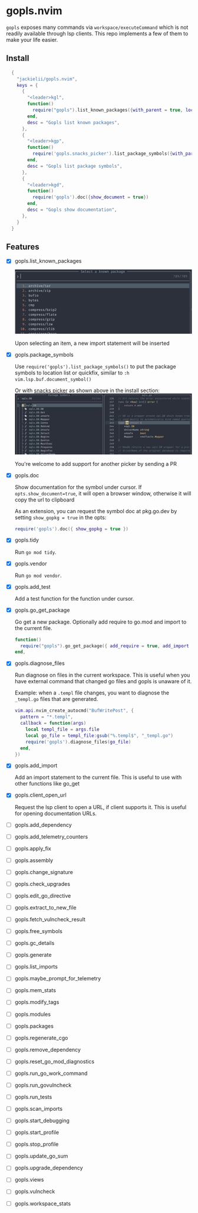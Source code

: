 # gopls.nvim

`gopls` exposes many commands via `workspace/executeCommand` which is not readily available through lsp clients. This repo implements a few of them to make your life easier.

## Install 

```lua
  {
    "jackielii/gopls.nvim",
    keys = {
      {
        "<leader>kgl",
        function()
          require("gopls").list_known_packages({with_parent = true, loclist = true})
        end,
        desc = "Gopls list known packages",
      },
      {
        "<leader>kgp",
        function()
          require('gopls.snacks_picker').list_package_symbols({with_parent = true})
        end,
        desc = "Gopls list package symbols",
      },
      {
        "<leader>kgd",
        function()
          require('gopls').doc({show_document = true})
        end,
        desc = "Gopls show documentation",
      },
    }
  }
```

## Features

- [x] gopls.list_known_packages

  ![list-known-packages](assets/list-known-packages.png)

  Upon selecting an item, a new import statement will be inserted

- [x] gopls.package_symbols

  Use `require('gopls').list_package_symbols()` to put the package symbols to location list or quickfix, similar to `:h vim.lsp.buf.document_symbol()`

  Or with [snacks picker](https://github.com/folke/snacks.nvim/blob/main/docs/picker.md) as shown above in the install section:
  ![snacks-picker-package-symbols](assets/snacks-picker-package-symbols.png)

  You're welcome to add support for another picker by sending a PR

- [x] gopls.doc

  Show documentation for the symbol under cursor. If `opts.show_document=true`, it will open a browser window,
  otherwise it will copy the url to clipboard

  As an extension, you can request the symbol doc at pkg.go.dev by setting `show_gopkg = true` in the opts:

  ```lua
  require('gopls').doc({ show_gopkg = true })
  ```

- [x] gopls.tidy

  Run `go mod tidy`.

- [x] gopls.vendor

  Run `go mod vendor`.

- [x] gopls.add_test

  Add a test function for the function under cursor.

- [x] gopls.go_get_package

  Go get a new package. Optionally add require to go.mod and import to the current file.

  ```lua
  function()
    require("gopls").go_get_package({ add_require = true, add_import = true })
  end,

- [x] gopls.diagnose_files

  Run diagnose on files in the current workspace. This is useful when you have external command that changed go files and gopls is unaware of it.

  Example: when a `.templ` file changes, you want to diagnose the `_templ.go` files that are generated.

  ```lua
  vim.api.nvim_create_autocmd("BufWritePost", {
    pattern = "*.templ",
    callback = function(args)
      local templ_file = args.file
      local go_file = templ_file:gsub("%.templ$", "_templ.go")
      require('gopls').diagnose_files(go_file)
    end,
  })
  ```

- [x] gopls.add_import

  Add an import statement to the current file. This is useful to use with other functions like go_get

- [x] gopls.client_open_url

  Request the lsp client to open a URL, if client supports it. This is useful for opening documentation URLs.

- [ ] gopls.add_dependency
- [ ] gopls.add_telemetry_counters
- [ ] gopls.apply_fix
- [ ] gopls.assembly
- [ ] gopls.change_signature
- [ ] gopls.check_upgrades
- [ ] gopls.edit_go_directive
- [ ] gopls.extract_to_new_file
- [ ] gopls.fetch_vulncheck_result
- [ ] gopls.free_symbols
- [ ] gopls.gc_details
- [ ] gopls.generate
- [ ] gopls.list_imports
- [ ] gopls.maybe_prompt_for_telemetry
- [ ] gopls.mem_stats
- [ ] gopls.modify_tags
- [ ] gopls.modules
- [ ] gopls.packages
- [ ] gopls.regenerate_cgo
- [ ] gopls.remove_dependency
- [ ] gopls.reset_go_mod_diagnostics
- [ ] gopls.run_go_work_command
- [ ] gopls.run_govulncheck
- [ ] gopls.run_tests
- [ ] gopls.scan_imports
- [ ] gopls.start_debugging
- [ ] gopls.start_profile
- [ ] gopls.stop_profile
- [ ] gopls.update_go_sum
- [ ] gopls.upgrade_dependency
- [ ] gopls.views
- [ ] gopls.vulncheck
- [ ] gopls.workspace_stats

